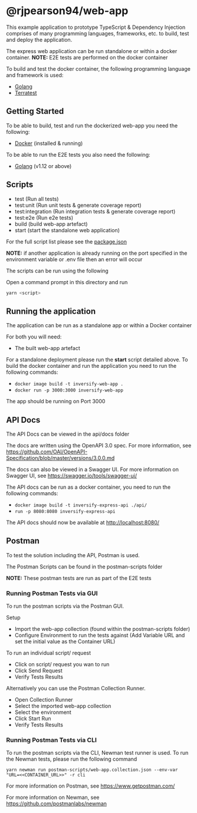 # @rjpearson94/web-app

This example application to prototype TypeScript & Dependency Injection comprises of many programming languages, frameworks, etc. to build, test and deploy the application.

The express web application can be run standalone or within a docker container. **NOTE:** E2E tests are performed on the docker container

To build and test the docker container, the following programming language and framework is used:

- [Golang](https://golang.org/)
- [Terratest](https://github.com/gruntwork-io/terratest)

## Getting Started

To be able to build, test and run the dockerized web-app you need the following:

- [Docker](https://www.docker.com/) (installed & running)

To be able to run the E2E tests you also need the following:

- [Golang](https://golang.org/) (v1.12 or above)

## Scripts

- test (Run all tests)
- test:unit (Run unit tests & generate coverage report)
- test:integration (Run integration tests & generate coverage report)
- test:e2e (Run e2e tests)
- build (build web-app artefact)
- start (start the standalone web application)

For the full script list please see the [package.json](./package.json)

**NOTE:** if another application is already running on the port specified in the environment variable or .env file then an error will occur

The scripts can be run using the following

Open a command prompt in this directory and run

```sh
yarn <script>
```

## Running the application

The application can be run as a standalone app or within a Docker container

For both you will need:

- The built web-app artefact

For a standalone deployment please run the **start** script detailed above. To build the docker container and run the application you need to run the following commands:

- `docker image build -t inversify-web-app .`
- `docker run -p 3000:3000 inversify-web-app`

The app should be running on Port 3000

## API Docs

The API Docs can be viewed in the api/docs folder

The docs are written using the OpenAPI 3.0 spec. For more information, see <https://github.com/OAI/OpenAPI-Specification/blob/master/versions/3.0.0.md>

The docs can also be viewed in a Swagger UI. For more information on Swagger UI, see <https://swagger.io/tools/swagger-ui/>

The API docs can be run as a docker container, you need to run the following commands:

- `docker image build -t inversify-express-api ./api/`
- `run -p 8080:8080 inversify-express-api`

The API docs should now be available at <http://localhost:8080/>

## Postman

To test the solution including the API, Postman is used.

The Postman Scripts can be found in the postman-scripts folder

**NOTE:** These postman tests are run as part of the E2E tests

### Running Postman Tests via GUI

To run the postman scripts via the Postman GUI.

Setup

- Import the web-app collection (found within the postman-scripts folder)
- Configure Environment to run the tests against (Add Variable URL and set the initial value as the Container URL)

To run an individual script/ request

- Click on script/ request you wan to run
- Click Send Request
- Verify Tests Results

Alternatively you can use the Postman Collection Runner.

- Open Collection Runner
- Select the imported web-app collection
- Select the environment
- Click Start Run
- Verify Tests Results

### Running Postman Tests via CLI

To run the postman scripts via the CLI, Newman test runner is used. To run the Newman tests, please run the following command

`yarn newman run postman-scripts/web-app.collection.json --env-var "URL=<<CONTAINER_URL>>" -r cli`

For more information on Postman, see <https://www.getpostman.com/>

For more information on Newman, see <https://github.com/postmanlabs/newman>
